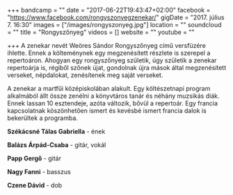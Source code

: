 +++
bandcamp = ""
date = "2017-06-22T19:43:47+02:00"
facebook = "https://www.facebook.com/rongyszonyegzenekar/"
gigDate = "2017. július 7. 16:30"
images = ["/images/rongyszonyeg.jpg"]
location = ""
soundcloud = ""
title = "Rongyszőnyeg"
videos = []
website = ""
youtube = ""

+++
A zenekar nevét Weöres Sándor Rongyszőnyeg című versfüzére ihlette. Ennek a költeménynek egy megzenésített részlete is szerepel a repertoáron. Ahogyan egy rongyszőnyeg születik, úgy születik a zenekar repertoárja is, régiből szőnek újat, gondolnak újra mások által megzenésített verseket, népdalokat, zenésítenek meg saját verseket.

A zenekar a martfűi középiskolában alakult. Egy költészetnapi program alkalmából állt össze zenélni a könyvtáros tanár és néhány muzsikás diák. Ennek lassan 10 esztendeje, azóta változik, bővül a repertoár. Egy francia kapcsolatnak köszönhetően ismert és kevésbé ismert francia dalok is bekerültek a programba.

**Székácsné Tálas Gabriella** - ének

**Balázs Árpád-Csaba** - gitár, vokál

**Papp Gergő** - gitár

**Nagy Fanni** - basszus

**Czene Dávid** - dob
